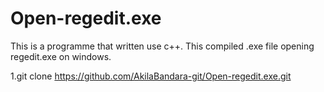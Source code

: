 # Open-regedit.exe
This is a programme that written use c++. This compiled .exe file opening regedit.exe on windows.

1.git clone https://github.com/AkilaBandara-git/Open-regedit.exe.git

![]()
